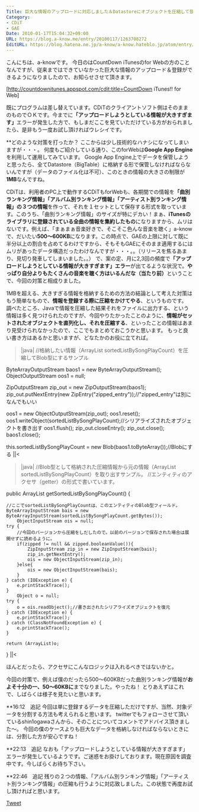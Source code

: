 ```yaml
---
Title: 巨大な情報のアップロードに対応しました＆Datastoreにオブジェクトを圧縮して登録する
Category:
- CDiT
- GAE
Date: 2010-01-17T15:04:32+09:00
URL: https://blog.a-know.me/entry/20100117/1263708272
EditURL: https://blog.hatena.ne.jp/a-know/a-know.hateblo.jp/atom/entry/12921228815727979890
---
```


こんにちは、a-knowです。
今日のはCountDown iTunesのfor Webの方のことなんですが、従来まではできていなかった巨大な情報のアップロード＆登録ができるようになりましたので、お知らせさせて頂きます。


[http://countdownitunes.appspot.com/cdit:title=CountDown iTunes!! for Web]


既にプログラムは差し替えています。CDiTのクライアントソフト側はそのままのものでＯＫです。今までに<span style="font-weight:bold;">「アップロードしようとしている情報が大きすぎます」</span>エラーが発生した方で、もしまだここを見ていただけている方がおられましたら、是非もう一度お試し頂ければウレシイです。


**どのような対策を打ったか？
ここからは少し技術的なハナシになってしまいますが・・・。
何度もご紹介している通り、このforWebは<span style="font-weight:bold;">Google App Engine</span>を利用して運用してみています。
Google App Engine上でデータを保管しようと思ったら、全てDatastore（BigTable）に格納する形で保管しなければならないんですが（データのファイル化は不可）、このときの情報の大きさの制限が<span style="font-weight:bold;">1MB</span>なんですね。

CDiTは、利用者のPC上で動作するCDiTもforWebも、各期間での情報を<span style="font-weight:bold;">「曲別ランキング情報」「アルバム別ランキング情報」「アーティスト別ランキング情報」の３つの情報</span>を作って、それを１セットとして保存する形式を取っています。このうち、「曲別ランキング情報」のサイズが特にデカい！まぁ、<span style="font-weight:bold;">iTunesのライブラリに登録されている全曲の情報を集約したもの</span>になりますから、ムリはないです。例えば、「まぁまぁ音楽好きで、そこそこ色んな音楽を聴く」a-knowで、だいたい<span style="font-weight:bold;">500〜600KB</span>になります。この時点で、GAEの上限に対して既に半分以上の割合を占めてるわけですから、そもそもGAEにそのまま適用するにはムリがあったデータ構造だったわけなんですが・・・。。（リリースを焦るあまり、見切り発車してしまいました。。）
で、案の定、月に2,3回の頻度で<span style="font-weight:bold;">「アップロードしようとしている情報が大きすぎます」エラー</span>が出てるような状況で。<span style="font-weight:bold;">やっぱり自分よりもたくさんの音楽を聴く方はいるんだな（当たり前）</span>ということで、今回の対策と相成りました。


1MBを超える、大きすぎる情報を格納するための方法の結論として考えた対策はもう簡単なもので、<span style="font-weight:bold;">情報を登録する際に圧縮をかけてやる</span>、というものです。
調べたところ、Javaで情報を圧縮した結果それをファイルに出力する、という情報は多く見つけられたのですが、今回やりたかったことのように、<span style="font-weight:bold;">情報がセットされたオブジェクトを直列化し、それを圧縮する</span>、といったことの情報はあまり見受けられなかったので、ここでもまとめておこうかと思います。
もっと良い書き方はあるかと思いますが、どなたかのお役に立てれば。


>|java|
//格納したい情報（ArrayList<Element> sortedListBySongPlayCount）を圧縮してBlob型にするサンプル

ByteArrayOutputStream baos1 = new ByteArrayOutputStream();
ObjectOutputStream oos1 = null;

ZipOutputStream zip_out = new ZipOutputStream(baos1);
zip_out.putNextEntry(new ZipEntry("zipped_entry"));//"zipped_entry"は別になんでもいい

oos1 = new ObjectOutputStream(zip_out);
oos1.reset();
oos1.writeObject(sortedListBySongPlayCount);//シリアライズされたオブジェクトを書き出す
oos1.flush();
zip_out.closeEntry();
zip_out.close();
baos1.close();

this.sortedListBySongPlayCount = new Blob(baos1.toByteArray());//Blobにする
||<


>|java|
//Blob型として格納された圧縮情報から元の情報（ArrayList<Element> sortedListBySongPlayCount）を取り出すサンプル。
//エンティティのアクセサ（getter）の形式で書いています。

public ArrayList getSortedListBySongPlayCount() {

	//ここでsortedListBySongPlayCountは、このエンティティのBlob型フィールド。
	ByteArrayInputStream bais = new ByteArrayInputStream(sortedListBySongPlayCount.getBytes());
        ObjectInputStream ois = null;
	try {
		//今回のバージョンから圧縮をしだしたので。以前のバージョンで保存された場合は展開せずに読めるように。
		if(zipped != null && zipped.booleanValue()){
			ZipInputStream zip_in = new ZipInputStream(bais);
			zip_in.getNextEntry();
			ois = new ObjectInputStream(zip_in);
		}else{
			ois = new ObjectInputStream(bais);
		}
	} catch (IOException e) {
		e.printStackTrace();
	}
        Object o = null;
	try {
		o = ois.readObject();//書き出されたシリアライズオブジェクトを復元
	} catch (IOException e) {
		e.printStackTrace();
	} catch (ClassNotFoundException e) {
		e.printStackTrace();
	}

	return (ArrayList)o;
}
||<


ほんとだったら、アクセサにこんなロジックは入れるべきではないかと。


今回の対策で、例えば僕のだったら500〜600KBだった曲別ランキング情報が<span style="font-weight:bold;">およそ十分の一、50〜60KBに</span>までなりました。やったね！
とりあえずはこれで、しばらくは様子を見たいと思います。


**16:12　追記
今回は単に登録するデータを圧縮しただけですが、当然、対象データを分割する方法も考えられると思います。
twitterでもフォローさせて頂いているshin1ogawaさんから、そのことについてコメントでアドバイス頂きました〜。
今回の僕のケースよりも巨大なデータを格納しなければならないときには、分割した方が安心ですね！


**22:13　追記
なおも「アップロードしようとしている情報が大きすぎます」エラーが発生しているようです。ご迷惑をお掛けしております。現在原因を調査中です。今しばらくお待ち下さい。


**22:46　追記
残りの２つの情報、「アルバム別ランキング情報」「アーティスト別ランキング情報」の圧縮も行うように対応致しました。この状態で再度お試し頂ければと思います。



<a href="http://twitter.com/share" class="twitter-share-button" data-count="horizontal" data-via="a_know" data-related="CDiT_info" data-lang="ja">Tweet</a><script type="text/javascript" src="//platform.twitter.com/widgets.js"></script>
